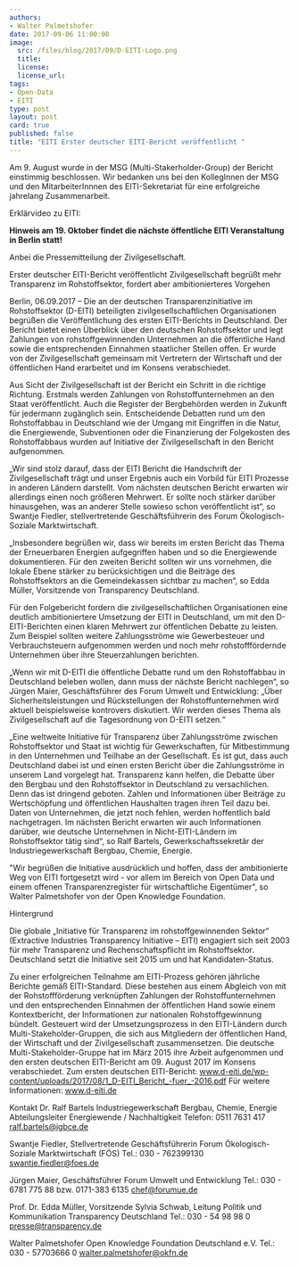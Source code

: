 ```yaml
---
authors: 
- Walter Palmetshofer
date: 2017-09-06 11:00:00
image:
  src: /files/blog/2017/09/D-EITI-Logo.png
  title: 
  license:
  license_url: 
tags:
- Open-Data
- EITI
type: post
layout: post
card: true
published: false
title: "EITI Erster deutscher EITI-Bericht veröffentlicht " 
---
```

Am 9. August wurde in der MSG (Multi-Stakerholder-Group) der Bericht einstimmig beschlossen. Wir bedanken uns bei den KollegInnen der MSG und den MitarbeiterInnnen des EITI-Sekretariat für eine erfolgreiche jahrelang Zusammenarbeit.

Erklärvideo zu EITI:

<b> Hinweis am 19. Oktober findet die nächste öffentliche EITI Veranstaltung in Berlin statt! </b>

Anbei die Pressemitteilung der Zivilgesellschaft.


Erster deutscher EITI-Bericht veröffentlicht 
Zivilgesellschaft begrüßt mehr Transparenz im Rohstoffsektor, fordert aber ambitionierteres Vorgehen

Berlin, 06.09.2017 – Die an der deutschen Transparenzinitiative im Rohstoffsektor (D-EITI) beteiligten zivilgesellschaftlichen Organisationen begrüßen die Veröffentlichung des ersten EITI-Berichts in Deutschland. Der Bericht bietet einen Überblick über den deutschen Rohstoffsektor und legt Zahlungen von rohstoffgewinnenden Unternehmen an die öffentliche Hand sowie die entsprechenden Einnahmen staatlicher Stellen offen. Er wurde von der Zivilgesellschaft gemeinsam mit Vertretern der Wirtschaft und der öffentlichen Hand erarbeitet und im Konsens verabschiedet. 

Aus Sicht der Zivilgesellschaft ist der Bericht ein Schritt in die richtige Richtung. Erstmals werden Zahlungen von Rohstoffunternehmen an den Staat veröffentlicht. Auch die Register der Bergbehörden werden in Zukunft für jedermann zugänglich sein. Entscheidende Debatten rund um den Rohstoffabbau in Deutschland wie der Umgang mit Eingriffen in die Natur, die Energiewende, Subventionen oder die Finanzierung der Folgekosten des Rohstoffabbaus wurden auf Initiative der Zivilgesellschaft in den Bericht aufgenommen. 

„Wir sind stolz darauf, dass der EITI Bericht die Handschrift der Zivilgesellschaft trägt und unser Ergebnis auch ein Vorbild für EITI Prozesse in anderen Ländern darstellt. Vom nächsten deutschen Bericht erwarten wir allerdings einen noch größeren Mehrwert. Er sollte noch stärker darüber hinausgehen, was an anderer Stelle sowieso schon veröffentlicht ist“, so Swantje Fiedler, stellvertretende Geschäftsführerin des Forum Ökologisch-Soziale Marktwirtschaft.

„Insbesondere begrüßen wir, dass wir bereits im ersten Bericht das Thema der Erneuerbaren Energien aufgegriffen haben und so die Energiewende dokumentieren. Für den zweiten Bericht sollten wir uns vornehmen, die lokale Ebene stärker zu berücksichtigen und die Beiträge des Rohstoffsektors an die Gemeindekassen sichtbar zu machen“, so Edda Müller, Vorsitzende von Transparency Deutschland.

Für den Folgebericht fordern die zivilgesellschaftlichen Organisationen eine deutlich ambitioniertere Umsetzung der EITI in Deutschland, um mit den D-EITI-Berichten einen klaren Mehrwert zur öffentlichen Debatte zu leisten. Zum Beispiel sollten weitere Zahlungsströme wie Gewerbesteuer und Verbrauchsteuern aufgenommen werden und noch mehr rohstofffördernde Unternehmen über ihre Steuerzahlungen berichten.

„Wenn wir mit D-EITI die öffentliche Debatte rund um den Rohstoffabbau in Deutschland beleben wollen, dann muss der nächste Bericht nachlegen“, so Jürgen Maier, Geschäftsführer des Forum Umwelt und Entwicklung: „Über Sicherheitsleistungen und Rückstellungen der Rohstoffunternehmen wird aktuell beispielsweise kontrovers diskutiert. Wir werden dieses Thema als Zivilgesellschaft auf die Tagesordnung von D-EITI setzen.“

„Eine weltweite Initiative für Transparenz über Zahlungsströme zwischen Rohstoffsektor und Staat ist wichtig für Gewerkschaften, für Mitbestimmung in den Unternehmen und Teilhabe an der Gesellschaft. Es ist gut, dass auch Deutschland dabei ist und einen ersten Bericht über die Zahlungsströme in unserem Land vorgelegt hat. Transparenz kann helfen, die Debatte über den Bergbau und den Rohstoffsektor in Deutschland zu versachlichen. Denn das ist dringend geboten. Zahlen und Informationen über Beiträge zu Wertschöpfung und öffentlichen Haushalten tragen ihren Teil dazu bei. Daten von Unternehmen, die jetzt noch fehlen, werden hoffentlich bald nachgetragen. Im nächsten Bericht erwarten wir auch Informationen darüber, wie deutsche Unternehmen in Nicht-EITI-Ländern im Rohstoffsektor tätig sind“, so Ralf Bartels, Gewerkschaftssekretär der Industriegewerkschaft Bergbau, Chemie, Energie.

"Wir begrüßen die Initiative ausdrücklich und hoffen, dass der ambitionierte Weg von EITI fortgesetzt wird - vor allem im Bereich von Open Data und einem offenen Transparenzregister für wirtschaftliche Eigentümer", so Walter Palmetshofer von der Open Knowledge Foundation.

Hintergrund

Die globale „Initiative für Transparenz im rohstoffgewinnenden Sektor“ (Extractive Industries Transparency Initiative – EITI) engagiert sich seit 2003 für mehr Transparenz und Rechenschaftspflicht im Rohstoffsektor. Deutschland setzt die Initiative seit 2015 um und hat Kandidaten-Status. 

Zu einer erfolgreichen Teilnahme am EITI-Prozess gehören jährliche Berichte gemäß EITI-Standard. Diese bestehen aus einem Abgleich von mit der Rohstoffförderung verknüpften Zahlungen der Rohstoffunternehmen und den entsprechenden Einnahmen der öffentlichen Hand sowie einem Kontextbericht, der Informationen zur nationalen Rohstoffgewinnung bündelt. Gesteuert wird der Umsetzungsprozess in den EITI-Ländern durch Multi-Stakeholder-Gruppen, die sich aus Mitgliedern der öffentlichen Hand, der Wirtschaft und der Zivilgesellschaft zusammensetzen. Die deutsche Multi-Stakeholder-Gruppe hat im März 2015 ihre Arbeit aufgenommen und den ersten deutschen EITI-Bericht am 09. August 2017 im Konsens verabschiedet. 
Zum ersten deutschen EITI-Bericht: 
www.d-eiti.de/wp-content/uploads/2017/08/1_D-EITI_Bericht_-fuer_-2016.pdf
Für weitere Informationen: www.d-eiti.de

Kontakt
Dr. Ralf Bartels
Industriegewerkschaft Bergbau, Chemie, Energie 
Abteilungsleiter Energiewende / Nachhaltigkeit
Telefon: 0511 7631 417
ralf.bartels@igbce.de

Swantje Fiedler, Stellvertretende Geschäftsführerin
Forum Ökologisch-Soziale Marktwirtschaft (FÖS)
Tel.: 030 - 762399130
swantje.fiedler@foes.de

Jürgen Maier, Geschäftsführer 
Forum Umwelt und Entwicklung
Tel.: 030 - 6781 775 88 bzw. 0171-383 6135
chef@forumue.de

Prof. Dr. Edda Müller, Vorsitzende
Sylvia Schwab, Leitung Politik und Kommunikation
Transparency Deutschland
Tel.: 030 - 54 98 98 0 
presse@transparency.de

Walter Palmetshofer
Open Knowledge Foundation Deutschland e.V.
Tel.: 030 - 57703666 0
walter.palmetshofer@okfn.de
